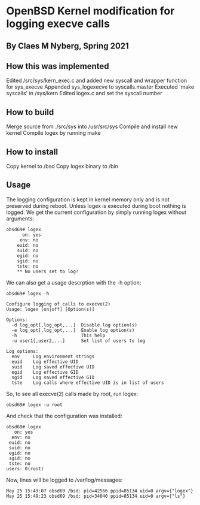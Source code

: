 # OpenBSD Kernel modification for logging execve calls
## By Claes M Nyberg, Spring 2021

## How this was implemented
Edited /src/sys/kern_exec.c and added new syscall and wrapper function for sys_execve
Appended sys_logexecve to syscalls.master 
Executed 'make syscalls' in /sys/kern
Edited logex.c and set the syscall number

## How to build
Merge source from ./src/sys into /usr/src/sys
Compile and install new kernel
Compile logex by running make

## How to install
Copy kernel to /bsd
Copy logex binary to /bin


## Usage
The logging configuration is kept in kernel memory only and 
is not preserved during reboot. Unless logex is executed
during boot nothing is logged. We get the current configuration
by simply running logex without arguments:

```
obsd69# logex                                                                                 
	  on: yes
	 env: no
	euid: no
	suid: no
	egid: no
	sgid: no
	tste: no
	** No users set to log!
```

We can also get a usage descrption with the -h option:

```
obsd69# logex -h

Configure logging of calls to execve(2)
Usage: logex [on|off] [Option(s)]

Options:
  -d log_opt[,log_opt,...]  Disable log option(s)
  -e log_opt[,log_opt,...]  Enable log option(s)
  -h                        This help
  -u user1[,user2,...]      Set list of users to log

Log options:
  env     Log environment strings
  euid    Log effective UID
  suid    Log saved effective UID
  egid    Log effective GID
  sgid    Log saved effective GID
  tste    Log calls where effective UID is in list of users
```

So, to see all execve(2) calls made by root, run logex:

```
obsd69# logex -u root
```

And check that the configuration was installed:

```
obsd69# logex                                                                                 
   on: yes
  env: no
 euid: no
 suid: no
 egid: no
 sgid: no
 tste: no
users: 0(root) 
```

Now, lines will be logged to /var/log/messages:

```
May 25 15:49:07 obsd69 /bsd: pid=42566 ppid=85134 uid=0 argv={"logex"} 
May 25 15:49:23 obsd69 /bsd: pid=34040 ppid=85134 uid=0 argv={"ls"} 
```
